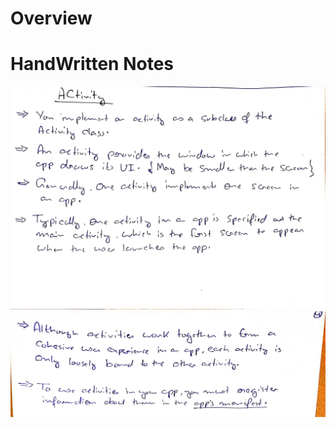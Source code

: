 # Overview

# HandWritten Notes
<p align="center">
<img src="./1.jpg" alt="Page 1"/>
<img src="./2.jpg" alt="Page 2"/>
<p\>

